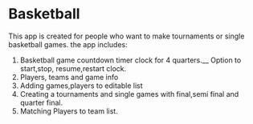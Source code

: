 # Basketball
This app is created for people who want to make tournaments or single basketball games.
the app includes:
1. Basketball  game countdown timer clock for 4 quarters.__
 Option to start,stop, resume,restart clock.
2. Players, teams and game info
3. Adding games,players to editable list
4. Creating a tournaments and single games with final,semi final and quarter final.
5. Matching Players to team list.








